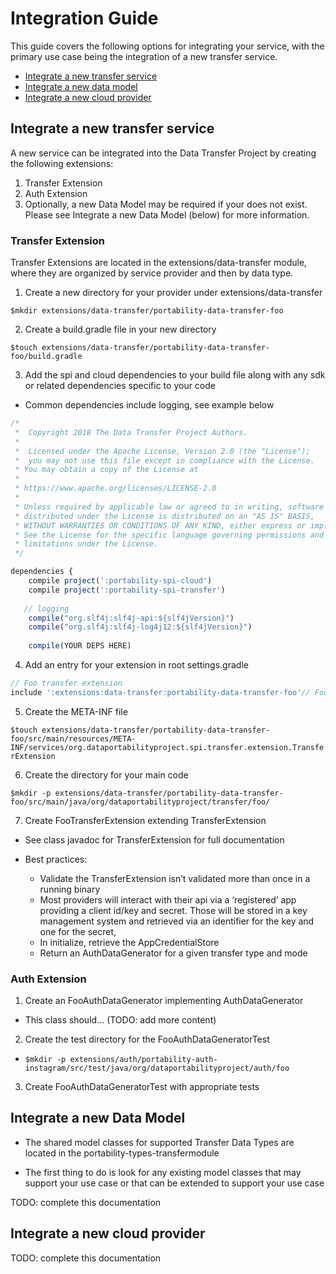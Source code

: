 # Integration Guide

This guide covers the following options for integrating your service, with the primary use case being the integration of a new transfer service.

* [Integrate a new transfer service](#integrate-a-new-transfer-service)
* [Integrate a new data model](#integrate-a-new-data-model)
* [Integrate a new cloud provider](#integrate-a-new-cloud-provider)

## Integrate a new transfer service
A new service can be integrated into the Data Transfer Project by creating the following extensions:

1. Transfer Extension
1. Auth Extension
1. Optionally, a new Data Model may be required if your does not exist. Please see Integrate a new Data Model (below) for more information.

### Transfer Extension

Transfer Extensions are located in the extensions/data-transfer module, where they are organized by service provider and then by data type.

1. Create a new directory for your provider under extensions/data-transfer

  `$mkdir extensions/data-transfer/portability-data-transfer-foo`

2. Create a build.gradle file in your new directory

  `$touch extensions/data-transfer/portability-data-transfer-foo/build.gradle`

3. Add the spi and cloud dependencies to your build file along with any sdk or related dependencies specific to your code

  * Common dependencies include logging, see example below

  ```javascript
  /*
   *  Copyright 2018 The Data Transfer Project Authors.
   * 
   *  Licensed under the Apache License, Version 2.0 (the "License");
   *  you may not use this file except in compliance with the License.
   * You may obtain a copy of the License at
   *
   * https://www.apache.org/licenses/LICENSE-2.0
   *
   * Unless required by applicable law or agreed to in writing, software
   * distributed under the License is distributed on an "AS IS" BASIS,
   * WITHOUT WARRANTIES OR CONDITIONS OF ANY KIND, either express or implied.
   * See the License for the specific language governing permissions and
   * limitations under the License.
   */

  dependencies {
      compile project(':portability-spi-cloud')
      compile project(':portability-spi-transfer')
      
     // logging
      compile("org.slf4j:slf4j-api:${slf4jVersion}")
      compile("org.slf4j:slf4j-log4j12:${slf4jVersion}")
     
      compile(YOUR DEPS HERE)
  ```
  
4. Add an entry for your extension in root settings.gradle
``` javascript
// Foo transfer extension
include ':extensions:data-transfer:portability-data-transfer-foo'// Foo auth extension
```

5. Create the META-INF file

  `$touch extensions/data-transfer/portability-data-transfer-foo/src/main/resources/META-INF/services/org.dataportabilityproject.spi.transfer.extension.TransferExtension`

6. Create the directory for your main code

 `$mkdir -p extensions/data-transfer/portability-data-transfer-foo/src/main/java/org/dataportabilityproject/transfer/foo/`

7. Create FooTransferExtension extending TransferExtension

  * See class javadoc for TransferExtension for full documentation

  * Best practices:

    * Validate the TransferExtension isn’t validated more than once in a running binary
    * Most providers will interact with their api via a ‘registered’ app providing a client id/key and secret. Those will be stored in a key management system and retrieved via an identifier for the key and one for the secret,
    * In initialize, retrieve the AppCredentialStore
    * Return an AuthDataGenerator for a given transfer type and mode


### Auth Extension

1. Create an FooAuthDataGenerator implementing AuthDataGenerator
  * This class should... (TODO: add more content)

2. Create the test directory for the FooAuthDataGeneratorTest

  * `$mkdir -p extensions/auth/portability-auth-instagram/src/test/java/org/dataportabilityproject/auth/foo`

3. Create FooAuthDataGeneratorTest with appropriate tests

## Integrate a new Data Model

* The shared model classes for supported Transfer Data Types are located in the portability-types-transfermodule

* The first thing to do is look for any existing model classes that may support your use case or that can be extended to support your use case

TODO: complete this documentation

## Integrate a new cloud provider

TODO: complete this documentation
